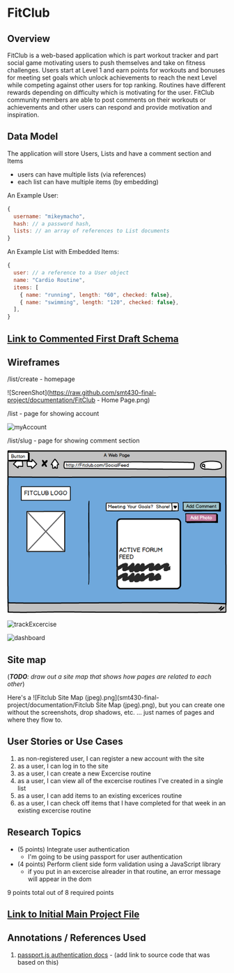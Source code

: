 # FitClub 

## Overview

FitClub is a web-based application which is part workout tracker and part social game motivating users to push themselves and take on fitness challenges.  Users start at Level 1 and earn points for workouts and bonuses for meeting set goals which unlock achievements to reach the next Level while competing against other users for top ranking.  Routines have different rewards depending on difficulty which is motivating for the user.  FitClub community members are able to post comments on their workouts or achievements and other users can respond and provide motivation and inspiration.


## Data Model

The application will store Users, Lists and have a comment section and Items

* users can have multiple lists (via references)
* each list can have multiple items (by embedding)

An Example User:

```javascript
{
  username: "mikeymacho",
  hash: // a password hash,
  lists: // an array of references to List documents
}
```

An Example List with Embedded Items:

```javascript
{
  user: // a reference to a User object
  name: "Cardio Routine",
  items: [
    { name: "running", length: "60", checked: false},
    { name: "swimming", length: "120", checked: false},
  ],
}
```


## [Link to Commented First Draft Schema](db.js) 

## Wireframes

/list/create - homepage

![ScreenShot](https://raw.github.com/smt430-final-project/documentation/FitClub - Home Page.png)


/list - page for showing account

![myAccount](documentation/myAccount.png)

/list/slug - page for showing comment section

![socialFeed](documentation/socialFeed.png)


![trackExcercise](documentation/trackExcerise.png)

![dashboard](documentation/dashboard.png)

## Site map

(___TODO__: draw out a site map that shows how pages are related to each other_)

Here's a ![Fitclub Site Map (jpeg).png](smt430-final-project/documentation/Fitclub Site Map (jpeg).png), but you can create one without the screenshots, drop shadows, etc. ... just names of pages and where they flow to.

## User Stories or Use Cases

1. as non-registered user, I can register a new account with the site
2. as a user, I can log in to the site
3. as a user, I can create a new Excercise routine
4. as a user, I can view all of the excercise routines I've created in a single list
5. as a user, I can add items to an existing excerices routine
6. as a user, I can check off items that I have completed for that week in an existing excercise routine

## Research Topics

* (5 points) Integrate user authentication
    * I'm going to be using passport for user authentication
* (4 points) Perform client side form validation using a JavaScript library
    * if you put in an excercise alreader in that routine, an error message will appear in the dom

9 points total out of 8 required points 


## [Link to Initial Main Project File](app.js) 

## Annotations / References Used

1. [passport.js authentication docs](http://passportjs.org/docs) - (add link to source code that was based on this)
